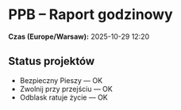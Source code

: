 # PPB – Raport godzinowy
**Czas (Europe/Warsaw):** 2025-10-29 12:20

## Status projektów
- Bezpieczny Pieszy — OK
- Zwolnij przy przejściu — OK
- Odblask ratuje życie — OK

